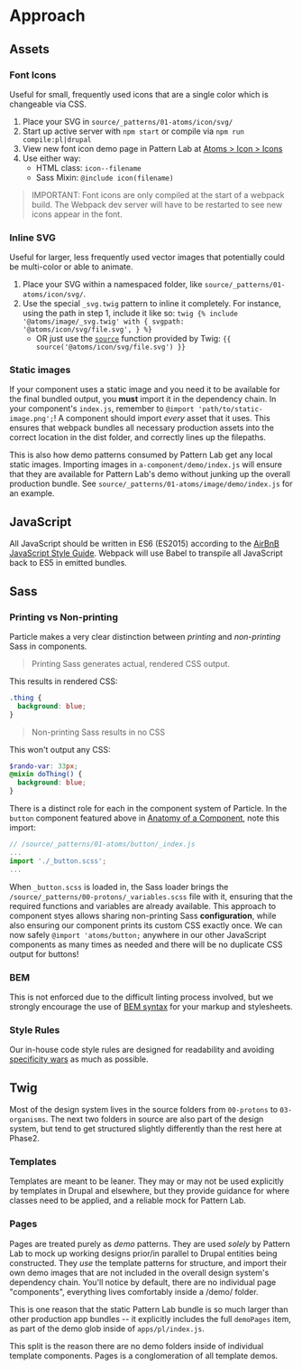 # Approach

## Assets

### Font Icons

Useful for small, frequently used icons that are a single color which is changeable via CSS.

1. Place your SVG in `source/_patterns/01-atoms/icon/svg/`
2. Start up active server with `npm start` or compile via `npm run compile:pl|drupal`
3. View new font icon demo page in Pattern Lab at [Atoms &gt; Icon &gt; Icons](http://localhost:8080/pl/?p=atoms-icons)
4. Use either way:
   * HTML class: `icon--filename`
   * Sass Mixin: `@include icon(filename)`

> IMPORTANT: Font icons are only compiled at the start of a webpack build. The Webpack dev server will have to be restarted to see new icons appear in the font.

### Inline SVG

Useful for larger, less frequently used vector images that potentially could be multi-color or able to animate.

1. Place your SVG within a namespaced folder, like `source/_patterns/01-atoms/icon/svg/`.
2. Use the special `_svg.twig` pattern to inline it completely. For instance, using the path in step 1, include it like so: `twig {% include '@atoms/image/_svg.twig' with { svgpath: '@atoms/icon/svg/file.svg', } %}`
   * OR just use the [`source`](https://twig.symfony.com/doc/2.x/functions/source.html) function provided by Twig: `{{ source('@atoms/icon/svg/file.svg') }}`

### Static images

If your component uses a static image and you need it to be available for the final bundled output, you **must** import it in the dependency chain. In your component's `index.js`, remember to `@import 'path/to/static-image.png';`! A component should import _every_ asset that it uses. This ensures that webpack bundles all necessary production assets into the correct location in the dist folder, and correctly lines up the filepaths.

This is also how demo patterns consumed by Pattern Lab get any local static images. Importing images in `a-component/demo/index.js` will ensure that they are available for Pattern Lab's demo without junking up the overall production bundle. See `source/_patterns/01-atoms/image/demo/index.js` for an example.

## JavaScript

All JavaScript should be written in ES6 \(ES2015\) according to the [AirBnB JavaScript Style Guide](https://github.com/airbnb/javascript). Webpack will use Babel to transpile all JavaScript back to ES5 in emitted bundles.

## Sass

### Printing vs Non-printing

Particle makes a very clear distinction between _printing_ and _non-printing_ Sass in components.

> Printing Sass generates actual, rendered CSS output.

This results in rendered CSS:

```scss
.thing {
  background: blue;
}
```

> Non-printing Sass results in no CSS

This won't output any CSS:

```scss
$rando-var: 33px;
@mixin doThing() {
  background: blue;
}
```

There is a distinct role for each in the component system of Particle. In the `button` component featured above in [Anatomy of a Component](https://phase2.github.io/frontend-docs/architecture/components/#anatomy-of-a-component), note this import:

```javascript
// /source/_patterns/01-atoms/button/_index.js
...
import './_button.scss';
...

```

When `_button.scss` is loaded in, the Sass loader brings the
`/source/_patterns/00-protons/_variables.scss` file with it, ensuring that the
required functions and variables are already available. This approach to
component styes allows sharing non-printing Sass **configuration**, while also
ensuring our component prints its custom CSS exactly once. We can now safely
`@import 'atoms/button;` anywhere in our other JavaScript components as many
times as needed and there will be no duplicate CSS output for buttons!

### BEM

This is not enforced due to the difficult linting process involved, but we strongly encourage the use of [BEM syntax](http://getbem.com/introduction/) for your markup and stylesheets.

### Style Rules

Our in-house code style rules are designed for readability and avoiding [specificity wars](http://www.standardista.com/css3/css-specificity/) as much as possible.

## Twig

Most of the design system lives in the source folders from `00-protons` to `03-organisms`. The next two folders in source are also part of the design system, but tend to get structured slightly differently than the rest here at Phase2.

### Templates

Templates are meant to be leaner. They may or may not be used explicitly by templates in Drupal and elsewhere, but they provide guidance for where classes need to be applied, and a reliable mock for Pattern Lab.

### Pages

Pages are treated purely as _demo_ patterns. They are used _solely_ by Pattern Lab to mock up working designs prior/in parallel to Drupal entities being constructed. They _use_ the template patterns for structure, and import their own demo images that are not included in the overall design system's dependency chain. You'll notice by default, there are no individual page "components", everything lives comfortably inside a /demo/ folder.

This is one reason that the static Pattern Lab bundle is so much larger than other production app bundles -- it explicitly includes the full `demoPages` item, as part of the demo glob inside of `apps/pl/index.js`.

This split is the reason there are no demo folders inside of individual template components. Pages is a conglomeration of all template demos.
